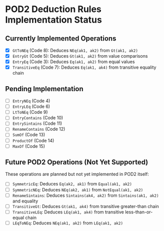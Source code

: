 # POD2 Deduction Rules Implementation Status

## Currently Implemented Operations
- [x] `GtToNEq` (Code 8): Deduces `NEq(ak1, ak2)` from `Gt(ak1, ak2)`
- [x] `EntryGt` (Code 5): Deduces `Gt(ak1, ak2)` from value comparisons
- [x] `EntryEq` (Code 3): Deduces `Eq(ak1, ak2)` from equal values
- [x] `TransitiveEq` (Code 7): Deduces `Eq(ak1, ak4)` from transitive equality chain

## Pending Implementation
- [ ] `EntryNEq` (Code 4)
- [ ] `EntryLEq` (Code 6)
- [ ] `LtToNEq` (Code 9)
- [ ] `EntryContains` (Code 10)
- [ ] `EntrySintains` (Code 11)
- [ ] `RenameContains` (Code 12)
- [ ] `SumOf` (Code 13)
- [ ] `ProductOf` (Code 14)
- [ ] `MaxOf` (Code 15)

## Future POD2 Operations (Not Yet Supported)
These operations are planned but not yet implemented in POD2 itself:

- [ ] `SymmetricEq`: Deduces `Eq(ak2, ak1)` from `Equal(ak1, ak2)`
- [ ] `SymmetricNEq`: Deduces `NEq(ak2, ak1)` from `NotEqual(ak1, ak2)`
- [ ] `RenameSintains`: Deduces `Sintains(ak4, ak2)` from `Sintains(ak1, ak2)` and equality
- [ ] `TransitiveGt`: Deduces `Gt(ak1, ak4)` from transitive greater-than chain
- [ ] `TransitiveLEq`: Deduces `LEq(ak1, ak4)` from transitive less-than-or-equal chain
- [ ] `LEqToNEq`: Deduces `NEq(ak1, ak2)` from `LEq(ak1, ak2)`
